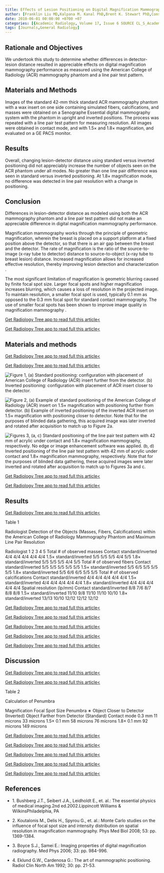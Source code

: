 ```yaml
---
title: Effects of Lesion Positioning on Digital Magnification Mammography Performance
author: [Franklin Liu MD,Kalpana M. Kanal PhD,Brent K. Stewart PhD,Constance D. Lehman MD PhD]
date: 2010-06-01 00:00:00 +0700 +07
categories: [{Academic Radiology, Volume 17, Issue 6 SOURCE CL_S_AcademicRadiologyVolume17Issue6 1}]
tags: [Journals,General Radiology]
---
```

## Rationale and Objectives

We undertook this study to determine whether differences in detector-lesion distance resulted in appreciable effects on digital magnification mammography performance as measured using the American College of Radiology (ACR) mammography phantom and a line pair test pattern.

## Materials and Methods

Images of the standard 42-mm thick standard ACR mammography phantom with a wax insert on one side containing simulated fibers, calcifications, and masses were obtained on a Senographe Essential digital mammography system with the phantom in upright and inverted positions. The process was repeated with a line pair test pattern for measuring resolution. All images were obtained in contact mode, and with 1.5× and 1.8× magnification, and evaluated on a GE PACS monitor.

## Results

Overall, changing lesion-detector distance using standard versus inverted positioning did not appreciably increase the number of objects seen on the ACR phantom under all modes. No greater than one line pair difference was seen in standard versus inverted positioning. At 1.8× magnification mode, no difference was detected in line pair resolution with a change in positioning.

## Conclusion

Differences in lesion-detector distance as modeled using both the ACR mammography phantom and a line pair test pattern did not make an appreciable difference in digital magnification mammography performance.

Magnification mammography works through the principle of geometric magnification, wherein the breast is placed on a support platform at a fixed position above the detector, so that there is an air gap between the breast and the detector. The rate of magnification is the ratio of the source-to-image (x-ray tube to detector) distance to source-to-object (x-ray tube to breast lesion) distance. Increased magnification allows for increased effective resolution, thereby improving lesion detection and characterization .

The most significant limitation of magnification is geometric blurring caused by finite focal spot size. Larger focal spots and higher magnification increases blurring, which causes a loss of resolution in the projected image. To maintain resolution, a smaller focal spot is used, typically 0.1 mm as opposed to the 0.3 mm focal spot for standard contact mammography. The use of smaller focal spots has been shown to improve image quality in magnification mammography .

[Get Radiology Tree app to read full this article<](https://clinicalpub.com/app)

[Get Radiology Tree app to read full this article<](https://clinicalpub.com/app)

## Materials and methods

[Get Radiology Tree app to read full this article<](https://clinicalpub.com/app)

[Get Radiology Tree app to read full this article<](https://clinicalpub.com/app)

![Figure 1, (a) Standard positioning: configuration with placement of American College of Radiology (ACR) insert further from the detector. (b) Inverted positioning: configuration with placement of ACR insert closer to the detector.](https://storage.googleapis.com/dl.dentistrykey.com/clinical/EffectsofLesionPositioningonDigitalMagnificationMammographyPerformance/0_1s20S1076633210001224.jpg)

![Figure 2, (a) Example of standard positioning of the American College of Radiology (ACR) insert on 1.5× magnification with positioning further from detector. (b) Example of inverted positioning of the inverted ACR insert on 1.5× magnification with positioning closer to detector. Note that for the purposes of blinded data gathering, this acquired image was later inverted and rotated after acquisition to match up to Figure 2a.](https://storage.googleapis.com/dl.dentistrykey.com/clinical/EffectsofLesionPositioningonDigitalMagnificationMammographyPerformance/1_1s20S1076633210001224.jpg)

![Figures 3, (a, c) Standard positioning of the line pair test pattern with 42 mm of acrylic under contact and 1.8× magnification mammography, respectively. No edge or image enhancement software was applied. (b, d) Inverted positioning of the line pair test pattern with 42 mm of acrylic under contact and 1.8× magnification mammography, respectively. Note that for the purposes of blinded data gathering, these acquired images were later inverted and rotated after acquisition to match up to Figures 3a and c.](https://storage.googleapis.com/dl.dentistrykey.com/clinical/EffectsofLesionPositioningonDigitalMagnificationMammographyPerformance/2_1s20S1076633210001224.jpg)

[Get Radiology Tree app to read full this article<](https://clinicalpub.com/app)

[Get Radiology Tree app to read full this article<](https://clinicalpub.com/app)

## Results

[Get Radiology Tree app to read full this article<](https://clinicalpub.com/app)

Table 1


Radiologist Detection of the Objects (Masses, Fibers, Calcifications) within the American College of Radiology Mammography Phantom and Maximum Line Pair Resolution


Radiologist 1 2 3 4 5 Total # of observed masses Contact standard/inverted 4/4 4/4 4/4 4/4 4/4 1.5× standard/inverted 5/5 5/5 5/5 4/4 5/5 1.8× standard/inverted 5/5 5/5 5/5 4/4 5/5 Total # of observed fibers Contact standard/inverted 5/5 5/5 5/5 5/5 5/5 1.5× standard/inverted 5/5 6/5 5/5 5/5 5/5 1.8× standard/inverted 5/5 6/6 6/5 5/5 5/5 Total # of observed calcifications Contact standard/inverted 4/4 4/4 4/4 4/4 4/4 1.5× standard/inverted 4/4 4/4 4/4 4/4 4/4 1.8× standard/inverted 4/4 4/4 4/4 4/4 4/4 Spatial resolution (lp/mm) Contact standard/inverted 8/8 7/6 8/7 8/8 8/8 1.5× standard/inverted 11/10 9/8 11/10 11/10 10/10 1.8× standard/inverted 13/13 10/10 12/12 12/12 12/12

[Get Radiology Tree app to read full this article<](https://clinicalpub.com/app)

[Get Radiology Tree app to read full this article<](https://clinicalpub.com/app)

[Get Radiology Tree app to read full this article<](https://clinicalpub.com/app)

[Get Radiology Tree app to read full this article<](https://clinicalpub.com/app)

[Get Radiology Tree app to read full this article<](https://clinicalpub.com/app)

## Discussion

[Get Radiology Tree app to read full this article<](https://clinicalpub.com/app)

[Get Radiology Tree app to read full this article<](https://clinicalpub.com/app)

Table 2


Calculation of Penumbra


Magnification Focal Spot Size Penumbra  ∗  Object Closer to Detector (Inverted) Object Farther from Detector (Standard) Contact mode 0.3 mm 11 microns 33 microns 1.5× 0.1 mm 58 microns 76 microns 1.8× 0.1 mm 92 microns 149 microns

[Get Radiology Tree app to read full this article<](https://clinicalpub.com/app)

[Get Radiology Tree app to read full this article<](https://clinicalpub.com/app)

[Get Radiology Tree app to read full this article<](https://clinicalpub.com/app)

[Get Radiology Tree app to read full this article<](https://clinicalpub.com/app)

[Get Radiology Tree app to read full this article<](https://clinicalpub.com/app)

## References

- 1\. Bushberg J.T., Seibert J.A., Leidholdt E., et. al.: The essential physics of medical imaging.2nd ed.2002.Lippincott Williams & WilkinsPhiladelphia, PA


- 2\. Koutalonis M., Delis H., Spyrou G., et. al.: Monte Carlo studies on the influence of focal spot size and intensity distribution on spatial resolution in magnification mammography. Phys Med Biol 2008; 53: pp. 1369-1384.


- 3\. Boyce S.J., Samei E.: Imaging properties of digital magnification radiography. Med Phys 2006; 33: pp. 984-996.


- 4\. Eklund G.W., Cardenosa G.: The art of mammographic positioning. Radiol Clin North Am 1992; 30: pp. 21-53.